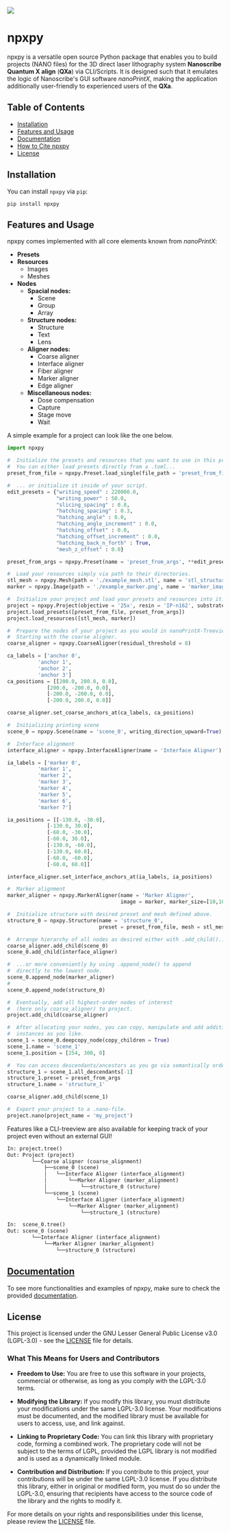 ![](images/logo.svg)
# npxpy

npxpy is a versatile open source Python package that enables you to build projects (NANO files) for the 3D direct laser 
lithography system **Nanoscribe Quantum X align** (**QXa**) via CLI/Scripts. It is designed such that it emulates the logic of Nanoscribe's
GUI software *nanoPrintX*, making the application additionally user-friendly to experienced users of the **QXa**.

## Table of Contents
- [Installation](#installation)
- [Features and Usage](#usageandfeatures)
- [Documentation](#documentation)
- [How to Cite npxpy](#howtocitenpxpy)
- [License](#license)

## Installation
You can install ```npxpy``` via ```pip```:
```
pip install npxpy
```

## Features and Usage
npxpy comes implemented with all core elements known from *nanoPrintX*:

- **Presets**
- **Resources**
  - Images
  - Meshes
- **Nodes**
  - **Spacial nodes:** 
    - Scene
    - Group
    - Array
  - **Structure nodes:** 
    - Structure
    - Text
    - Lens
  - **Aligner nodes:**
    - Coarse aligner
    - Interface aligner
    - Fiber aligner
    - Marker aligner
    - Edge aligner
  - **Miscellaneous nodes:**
    - Dose compensation
    - Capture
    - Stage move
    - Wait

A simple example for a project can look like the one below.

```python
import npxpy

#  Initialize the presets and resources that you want to use in this project.
#  You can either load presets directly from a .toml...
preset_from_file = npxpy.Preset.load_single(file_path = 'preset_from_file.toml')

#  ... or initialize it inside of your script.
edit_presets = {"writing_speed" : 220000.0,
                "writing_power" : 50.0,
                "slicing_spacing" : 0.8,
                "hatching_spacing" : 0.3,
                "hatching_angle" : 0.0,
                "hatching_angle_increment" : 0.0,
                "hatching_offset" : 0.0,
                "hatching_offset_increment" : 0.0,
                "hatching_back_n_forth" : True,
                "mesh_z_offset" : 0.0}

preset_from_args = npxpy.Preset(name = 'preset_from_args', **edit_presets)

#  Load your resources simply via path to their directories. 
stl_mesh = npxpy.Mesh(path = './example_mesh.stl', name = 'stl_structure_0')
marker = npxpy.Image(path = './example_marker.png', name = 'marker_image')

#  Initialize your project and load your presets and resources into it.
project = npxpy.Project(objective = '25x', resin = 'IP-n162', substrate = 'FuSi')
project.load_presets([preset_from_file, preset_from_args])
project.load_resources([stl_mesh, marker])

#  Prepare the nodes of your project as you would in nanoPrintX-Treeview.
#  Starting with the coarse aligner.
coarse_aligner = npxpy.CoarseAligner(residual_threshold = 8)

ca_labels = ['anchor 0',
          'anchor 1',
          'anchor 2',
          'anchor 3']
ca_positions = [[200.0, 200.0, 0.0],
             [200.0, -200.0, 0.0],
             [-200.0, -200.0, 0.0],
             [-200.0, 200.0, 0.0]]

coarse_aligner.set_coarse_anchors_at(ca_labels, ca_positions)

#  Initializing printing scene
scene_0 = npxpy.Scene(name = 'scene_0', writing_direction_upward=True)

#  Interface alignment
interface_aligner = npxpy.InterfaceAligner(name = 'Interface Aligner')

ia_labels = ['marker 0',
          'marker 1',
          'marker 2',
          'marker 3',
          'marker 4',
          'marker 5',
          'marker 6',
          'marker 7']

ia_positions = [[-130.0, -30.0],
             [-130.0, 30.0],
             [-60.0, -30.0],
             [-60.0, 30.0],
             [-130.0, -60.0],
             [-130.0, 60.0],
             [-60.0, -60.0],
             [-60.0, 60.0]]

interface_aligner.set_interface_anchors_at(ia_labels, ia_positions)

#  Marker alignment
marker_aligner = npxpy.MarkerAligner(name = 'Marker Aligner',
                                     image = marker, marker_size=[10,10])

#  Initialize structure with desired preset and mesh defined above.
structure_0 = npxpy.Structure(name = 'structure_0', 
                              preset = preset_from_file, mesh = stl_mesh)

#  Arrange hierarchy of all nodes as desired either with .add_child()...
coarse_aligner.add_child(scene_0)
scene_0.add_child(interface_aligner)

#  ...or more conveniently by using .append_node() to append
#  directly to the lowest node.
scene_0.append_node(marker_aligner)
#
scene_0.append_node(structure_0)

#  Eventually, add all highest-order nodes of interest
#  (here only coarse_aligner) to project.
project.add_child(coarse_aligner)

#  After allocating your nodes, you can copy, manipulate and add additional
#  instances as you like.
scene_1 = scene_0.deepcopy_node(copy_children = True)
scene_1.name = 'scene_1'
scene_1.position = [254, 300, 0]

#  You can access descendants/ancestors as you go via semantically ordered lists.
structure_1 = scene_1.all_descendants[-1]
structure_1.preset = preset_from_args
structure_1.name = 'structure_1'

coarse_aligner.add_child(scene_1)

#  Export your project to a .nano-file.
project.nano(project_name = 'my_project')
```
Features like a CLI-treeview are also available for keeping track of your project even without an external
GUI!
```python
In: project.tree()
Out: Project (project)
        └──Coarse aligner (coarse_alignment)
            ├──scene_0 (scene)
            │   └──Interface Aligner (interface_alignment)
            │       └──Marker Aligner (marker_alignment)
            │           └──structure_0 (structure)
            └──scene_1 (scene)
                └──Interface Aligner (interface_alignment)
                    └──Marker Aligner (marker_alignment)
                        └──structure_1 (structure)

In:  scene_0.tree()
Out: scene_0 (scene)
        └──Interface Aligner (interface_alignment)
            └──Marker Aligner (marker_alignment)
                └──structure_0 (structure)
```
## [Documentation](heregoesthelink!)
To see more functionalities and examples of npxpy, make sure to check the provided [documentation](heregoesthelink!).

## License

This project is licensed under the GNU Lesser General Public License v3.0 (LGPL-3.0) - see the [LICENSE](https://github.com/cuenlueer/nanoAPI/blob/main/LICENSE) file for details.
### What This Means for Users and Contributors

- **Freedom to Use:** You are free to use this software in your projects, commercial or otherwise, as long as you comply with the LGPL-3.0 terms.

- **Modifying the Library:** If you modify this library, you must distribute your modifications under the same LGPL-3.0 license. Your modifications must be documented, and the modified library must be available for users to access, use, and link against.

- **Linking to Proprietary Code:** You can link this library with proprietary code, forming a combined work. The proprietary code will not be subject to the terms of LGPL, provided the LGPL library is not modified and is used as a dynamically linked module.

- **Contribution and Distribution:** If you contribute to this project, your contributions will be under the same LGPL-3.0 license. If you distribute this library, either in original or modified form, you must do so under the LGPL-3.0, ensuring that recipients have access to the source code of the library and the rights to modify it.

For more details on your rights and responsibilities under this license, please review the [LICENSE](https://github.com/cuenlueer/nanoAPI/blob/main/LICENSE) file.
